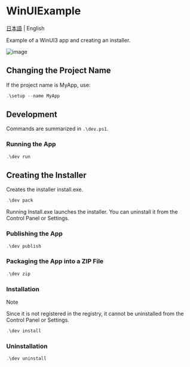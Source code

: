 # WinUIExample
[日本語](README.md) | English

Example of a WinUI3 app and creating an installer.

![image](https://github.com/user-attachments/assets/ae07aa17-48c2-46d9-a1e8-2c0ff4810034)

## Changing the Project Name
If the project name is MyApp, use:

```ps1
.\setup --name MyApp
```

## Development
Commands are summarized in `.\dev.ps1`.

### Running the App
```ps1
.\dev run
```

## Creating the Installer
Creates the installer install.exe.

```ps1
.\dev pack
```

Running Install.exe launches the installer. You can uninstall it from the Control Panel or Settings.

### Publishing the App
```ps1
.\dev publish
```

### Packaging the App into a ZIP File
```ps1
.\dev zip
```

### Installation

> [!NOTE]
> Since it is not registered in the registry, it cannot be uninstalled from the Control Panel or Settings.

```ps1
.\dev install
```

### Uninstallation
```ps1
.\dev uninstall
```